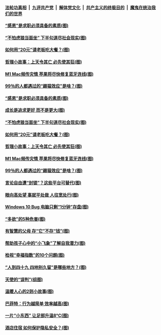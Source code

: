 

####  [法轮功真相](../../../../basic/blob/master/README.md?t=01161131) &nbsp;|&nbsp; [九评共产党](../../../../9ping.md/blob/master/README.md?t=01161131) &nbsp;|&nbsp; [解体党文化](../../../../jtdwh.md/blob/master/README.md?t=01161131)  &nbsp;|&nbsp; [共产主义的终极目的](../../../../gczydzjmd.md/blob/master/README.md?t=01161131) &nbsp;|&nbsp; [魔鬼在统治我们的世界](../../../../mgztzwmdsj.md/blob/master/README.md?t=01161131) 

#### [“感恩”是求职必须具备的素质(图)](../pages/p8/958907.md?t=01161131) 

#### [“不怕虎狼当面坐” 下半句道尽社会现实(图)](../pages/p8/959177.md?t=01161131) 

#### [如何用“20元”请老板吃大餐？(图)](../pages/p8/959096.md?t=01161131) 

#### [哲理小故事：上天令其亡 必先使其狂(图)](../pages/p8/958904.md?t=01161131) 

#### [M1 Mac频传灾情 苹果将尽快修复蓝牙连线(图)](../pages/p8/959107.md?t=01161131) 

#### [99％的人都遇过的“踢猫效应”是啥？(图)](../pages/p8/959084.md?t=01161131) 

#### [“感恩”是求职必须具备的素质(图)](../pages/p8/958907.md?t=01161131) 

#### [成长是追求更好 而不是更大(图)](../pages/p8/959216.md?t=01161131) 

#### [“不怕虎狼当面坐” 下半句道尽社会现实(图)](../pages/p8/959177.md?t=01161131) 

#### [如何用“20元”请老板吃大餐？(图)](../pages/p8/959096.md?t=01161131) 

#### [哲理小故事：上天令其亡 必先使其狂(图)](../pages/p8/958904.md?t=01161131) 

#### [M1 Mac频传灾情 苹果将尽快修复蓝牙连线(图)](../pages/p8/959107.md?t=01161131) 

#### [99％的人都遇过的“踢猫效应”是啥？(图)](../pages/p8/959084.md?t=01161131) 

#### [言论自由遭“封锁”？这些平台可替代(图)](../pages/p8/959024.md?t=01161131) 

#### [眼向高处望 事就平处做 人往宽处行(图)](../pages/p8/958899.md?t=01161131) 

#### [Windows 10 Bug 电脑只剩“1分钟”存盘(图)](../pages/p8/958988.md?t=01161131) 

#### [“多欲”的5种危害(图)](../pages/p8/958962.md?t=01161131) 

#### [有智慧的父母 存“它”不存“钱”(图)](../pages/p8/958893.md?t=01161131) 

#### [帮助孩子心中的“小飞象”了解自我潜力(图)](../pages/p8/958871.md?t=01161131) 

#### [检视“幸福指数”的10个问题(图)](../pages/p8/958650.md?t=01161131) 

#### [“人到四十九 四地别久留”是哪些地方？(图)](../pages/p8/958851.md?t=01161131) 

#### [天使的“误判”(组图)](../pages/p8/958384.md?t=01161131) 

#### [温暖人心的2则小故事(图)](../pages/p8/958771.md?t=01161131) 

#### [巴菲特：行为越简单 效率越高(图)](../pages/p8/958732.md?t=01161131) 

#### [一片“小东西” 让足部升温8°C(图)](../pages/p8/958656.md?t=01161131) 

#### [酒店住宿 如何保护隐私安全？(图)](../pages/p8/958723.md?t=01161131) 

